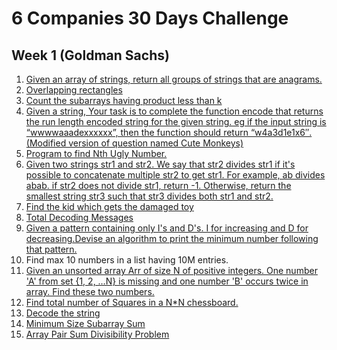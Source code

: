 # 6 Companies 30 Days Challenge

  

## Week 1 (Goldman Sachs)

1. [Given an array of strings, return all groups of strings that are anagrams.](https://practice.geeksforgeeks.org/problems/print-anagrams-together/1/)
2. [Overlapping rectangles](https://practice.geeksforgeeks.org/problems/overlapping-rectangles1924/1/)
3. [Count the subarrays having product less than k](https://practice.geeksforgeeks.org/problems/count-the-subarrays-having-product-less-than-k1708/1/)
4. [Given a string, Your task is to complete the function encode that returns the run length encoded string for the given string. eg if the input string is “wwwwaaadexxxxxx”, then the function should return “w4a3d1e1x6″.(Modified version of question named Cute Monkeys)](https://practice.geeksforgeeks.org/problems/run-length-encoding/1/)
5. [Program to find Nth Ugly Number.](https://practice.geeksforgeeks.org/problems/ugly-numbers2254/1/)
6. [Given two strings str1 and str2. We say that str2 divides str1 if it's possible to concatenate multiple str2 to get str1. For example, ab divides abab. if str2 does not divide str1, return -1. Otherwise, return the smallest string str3 such that str3 divides both str1 and str2.](https://leetcode.com/problems/greatest-common-divisor-of-strings/)
7. [Find the kid which gets the damaged toy](https://www.geeksforgeeks.org/distributing-m-items-circle-size-n-starting-k-th-position/)
8. [Total Decoding Messages](https://practice.geeksforgeeks.org/problems/total-decoding-messages1235/1/)
9. [Given a pattern containing only I's and D's. I for increasing and D for decreasing.Devise an algorithm to print the minimum number following that pattern.](https://practice.geeksforgeeks.org/problems/number-following-a-pattern3126/1)
10. Find max 10 numbers in a list having 10M entries.
11. [Given an unsorted array Arr of size N of positive integers. One number 'A' from set {1, 2, …N} is missing and one number 'B' occurs twice in array. Find these two numbers.](https://practice.geeksforgeeks.org/problems/find-missing-and-repeating2512/1/)
12. [Find total number of Squares in a N*N chessboard.](https://practice.geeksforgeeks.org/problems/squares-in-nn-chessboard1801/1)
13. [Decode the string](https://practice.geeksforgeeks.org/problems/decode-the-string2444/1)
14. [Minimum Size Subarray Sum](https://leetcode.com/problems/minimum-size-subarray-sum/)
15. [Array Pair Sum Divisibility Problem](https://practice.geeksforgeeks.org/problems/array-pair-sum-divisibility-problem3257/1)
